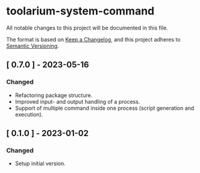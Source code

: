 # toolarium-system-command

All notable changes to this project will be documented in this file.

The format is based on [Keep a Changelog](https://keepachangelog.com/en/1.0.0/),
and this project adheres to [Semantic Versioning](https://semver.org/spec/v2.0.0.html).

## [ 0.7.0 ] - 2023-05-16
### Changed
- Refactoring package structure.
- Improved input- and output handling of a process.
- Support of multiple command inside one process (script generation and execution).
## [ 0.1.0 ] - 2023-01-02
### Changed
- Setup initial version.

